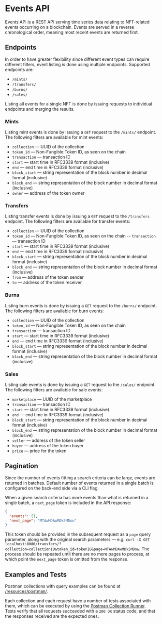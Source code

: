 # Events API

Events API is a REST API serving time series data relating to NFT-related events occurring on a blockchain.
Events are served in a reverse chronological order, meaning most recent events are returned first.

## Endpoints

In order to have greater flexibility since different event types can require different filters, event listing is done using multiple endpoints.
Supported endpoints are:

- `/mints/`
- `/transfers/`
- `/burns/`
- `/sales/`

Listing all events for a single NFT is done by issuing requests to individual endpoints and merging the results.

### Mints

Listing mint events is done by issuing a `GET` request to the `/mints/` endpoint.
The following filters are available for mint events:

- `collection` — UUID of the collection
- `token_id` — Non-Fungible Token ID, as seen on the chain
- `transaction` — transaction ID
- `start` — start time in RFC3339 format (inclusive)
- `end` — end time in RFC3339 format (inclusive)
- `block_start` — string representation of the block number in decimal format (inclusive)
- `block_end` — string representation of the block number in decimal format (inclusive)
- `owner` — address of the token owner

### Transfers

Listing transfer events is done by issuing a `GET` request to the `/transfers` endpoint.
The following filters are available for transfer events:

- `collection` — UUID of the collection
- `token_id` — Non-Fungible Token ID, as seen on the chain
-- `transaction` — transaction ID
- `start` — start time in RFC3339 format (inclusive)
- `end` — end time in RFC3339 format (inclusive)
- `block_start` — string representation of the block number in decimal format (inclusive)
- `block_end` — string representation of the block number in decimal format (inclusive)
- `from` — address of the token sender
- `to` — address of the token receiver 

### Burns

Listing burn events is done by issuing a `GET` request to the `/burns/` endpoint.
The following filters are available for burn events:

- `collection` — UUID of the collection
- `token_id` — Non-Fungible Token ID, as seen on the chain
- `transaction` — transaction ID
- `start` — start time in RFC3339 format (inclusive)
- `end` — end time in RFC3339 format (inclusive)
- `block_start` — string representation of the block number in decimal format (inclusive)
- `block_end` — string representation of the block number in decimal format (inclusive)

### Sales

Listing sale events is done by issuing a `GET` request to the `/sales/` endpoint.
The following filters are available for sale events:

- `marketplace` — UUID of the marketplace
- `transaction` — transaction ID
- `start` — start time in RFC3339 format (inclusive)
- `end` — end time in RFC3339 format (inclusive)
- `block_start` — string representation of the block number in decimal format (inclusive)
- `block_end` — string representation of the block number in decimal format (inclusive)
- `seller` — address of the token seller
- `buyer` — address of the token buyer
- `price` — price for the token

## Pagination

Since the number of events fitting a search criteria can be large, events are returned in batches.
Default number of events returned in a single batch is configured on the back-end side via a CLI flag.

When a given search criteria has more events than what is returned in a single batch, a `next_page` token is included in the API response:

```json
{
  "events": [],
  "next_page": "MTAwMDAwMDk5MDow"
}
```

This token should be provided in the subsequent request as a `page` query parameter, along with the original search parameters — e.g. `curl -X GET localhost:8080/transfers/?collection=collectionID&token_id=tokenID&page=MTAwMDAwMDk5MDow`.
The process should be repeated until there are no more pages to process, at which point the `next_page` token is omitted from the response.

## Examples and Tests

Postman collections with query examples can be found at [/resources/postman/](/resources/postman/).

Each collection and each request have a number of tests associated with them, which can be executed by using the [Postman Collection Runner](https://learning.postman.com/docs/running-collections/intro-to-collection-runs/).
Tests verify that all requests succeeded with a `200 OK` status code, and that the responses received are the expected ones.
